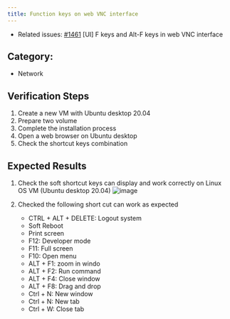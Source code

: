 ```yaml
---
title: Function keys on web VNC interface
---
```


* Related issues: [#1461](https://github.com/harvester/harvester/issues/1461) [UI] F keys and Alt-F keys in web VNC interface

  
## Category: 
* Network

## Verification Steps
1. Create a new VM with Ubuntu desktop 20.04 
1. Prepare two volume
1. Complete the installation process
1. Open a web browser on Ubuntu desktop
1. Check the shortcut keys combination

## Expected Results
1. Check the soft shortcut keys can display and work correctly on Linux OS VM (Ubuntu desktop 20.04)
    ![image](https://user-images.githubusercontent.com/29251855/177092853-0a9d570e-39b1-4127-ac22-2b9508d5b4f6.png)

1. Checked the following short cut can work as expected
   - CTRL + ALT + DELETE: Logout system
   - Soft Reboot
   - Print screen
   - F12: Developer mode
   - F11: Full screen
   - F10: Open menu
   - ALT + F1: zoom in windo
   - ALT + F2: Run command
   - ALT + F4: Close window
   - ALT + F8: Drag and drop
   - Ctrl + N: New window
   - Ctrl + N: New tab
   - Ctrl + W: Close tab
